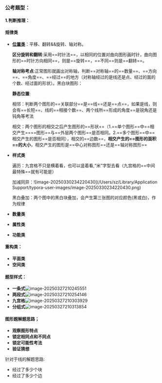 ### 公考题型：

#### 1.判断推理：

#### 规律类

- **<u>位置类</u>**：平移、翻转&&旋转、轴对称。

  **区分旋转和翻转**:采用==时针法==，以相同的位置对曲向图形画时针，曲向图形的==时针方向相同==，则是==旋转==，==不同==则是==翻转==。

  **轴对称考点**:正常图形就画出对称轴，判断==对称轴==的==数量==、==方向==、==角度==、==经过==的地方（对称轴经过的是线还是点、经过的面的个数、经过面的形状）。黑白块图形：

  **静态位置**:

  相邻：判断两个图形的==关联部分==是==线==还是==点==，如果是线，则会有==长短==、线的==相接个数==、两个线所==形成的角度==是锐角还是钝角等考法

  相交：两个图形的相交之后产生图形的==形状==（1.==单个图形==中==相交产生====图形==与==外层两个图形==是否相同。2.==多个图形==中==相交产生的图形==是否相同），相交的==边数==，**相交产生的==图形的面积==的大小**，相交产生的图形是==中心对称图形==还是==轴对称图形==

- **样式类**

  遍历：九宫格不只是横着看，也可以竖着看,“米”字型去看（九宫格的==中间最特殊==就有可能是）

  加减同异：![image-20250330234220430](/Users/sz/Library/Application Support/typora-user-images/image-20250330234220430.png)

  黑白叠加：两个图中的黑白块叠加，会产生第三张图的对应颜色(黑或白)，作为规律

- **数量类**

- **属性类**

- **功能类**

#### 重构类：

- **平面类**
- **空间类**



#### 题型样式： 

- **一条式**![image-20250327210245551](C:\Users\sz\AppData\Roaming\Typora\typora-user-images\image-20250327210245551.png)
- **两段式**![image-20250327210254146](C:\Users\sz\AppData\Roaming\Typora\typora-user-images\image-20250327210254146.png)
- **九宫格**![image-20250327210303929](C:\Users\sz\AppData\Roaming\Typora\typora-user-images\image-20250327210303929.png)
- **分组式**![image-20250327210313854](C:\Users\sz\AppData\Roaming\Typora\typora-user-images\image-20250327210313854.png)

#### 图形题解题思路；

- **观察图形特点**
- **锁定相同点和不同点**
- **锁定可能性考法**
- **验证猜想**

针对于线的解题思路: 

- 经过了多少个块
- 经过了多少个边